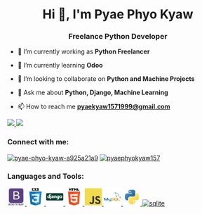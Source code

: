 <h1 align="center">Hi 👋, I'm Pyae Phyo Kyaw</h1>
<h3 align="center">Freelance Python Developer</h3>

- 🔭 I’m currently working as **Python Freelancer**

- 🌱 I’m currently learning **Odoo**

- 👯 I’m looking to collaborate on **Python and Machine Projects**

- 💬 Ask me about **Python, Django, Machine Learning**

- 📫 How to reach me **pyaekyaw1571999@gmail.com**


<a href="https://github.com/AVS1508">
  <img height="180em" src="https://github-readme-stats.vercel.app/api?username=pyaephyokyaw15&theme=calm&show_icons=true" />
  <img height="180em" src="https://github-readme-stats.vercel.app/api/top-langs/?username=pyaephyokyaw15&theme=calm&layout=compact" />
</a>

<h3 align="left">Connect with me:</h3>
<p align="left">
<a href="https://linkedin.com/in/pyae-phyo-kyaw-a925a21a9" target="blank"><img align="center" src="https://raw.githubusercontent.com/rahuldkjain/github-profile-readme-generator/master/src/images/icons/Social/linked-in-alt.svg" alt="pyae-phyo-kyaw-a925a21a9" height="30" width="40" /></a>
<a href="https://fb.com/pyaephyokyaw157" target="blank"><img align="center" src="https://raw.githubusercontent.com/rahuldkjain/github-profile-readme-generator/master/src/images/icons/Social/facebook.svg" alt="pyaephyokyaw157" height="30" width="40" /></a>
</p>

<h3 align="left">Languages and Tools:</h3>
<p align="left"> <a href="https://getbootstrap.com" target="_blank"> <img src="https://raw.githubusercontent.com/devicons/devicon/master/icons/bootstrap/bootstrap-plain-wordmark.svg" alt="bootstrap" width="40" height="40"/> </a> <a href="https://www.w3schools.com/css/" target="_blank"> <img src="https://raw.githubusercontent.com/devicons/devicon/master/icons/css3/css3-original-wordmark.svg" alt="css3" width="40" height="40"/> </a> <a href="https://www.djangoproject.com/" target="_blank"> <img src="https://raw.githubusercontent.com/devicons/devicon/master/icons/django/django-original.svg" alt="django" width="40" height="40"/> </a> <a href="https://www.w3.org/html/" target="_blank"> <img src="https://raw.githubusercontent.com/devicons/devicon/master/icons/html5/html5-original-wordmark.svg" alt="html5" width="40" height="40"/> </a> <a href="https://developer.mozilla.org/en-US/docs/Web/JavaScript" target="_blank"> <img src="https://raw.githubusercontent.com/devicons/devicon/master/icons/javascript/javascript-original.svg" alt="javascript" width="40" height="40"/> </a> <a href="https://www.mysql.com/" target="_blank"> <img src="https://raw.githubusercontent.com/devicons/devicon/master/icons/mysql/mysql-original-wordmark.svg" alt="mysql" width="40" height="40"/> </a> <a href="https://www.python.org" target="_blank"> <img src="https://raw.githubusercontent.com/devicons/devicon/master/icons/python/python-original.svg" alt="python" width="40" height="40"/> </a> <a href="https://www.sqlite.org/" target="_blank"> <img src="https://www.vectorlogo.zone/logos/sqlite/sqlite-icon.svg" alt="sqlite" width="40" height="40"/> </a> </p>


